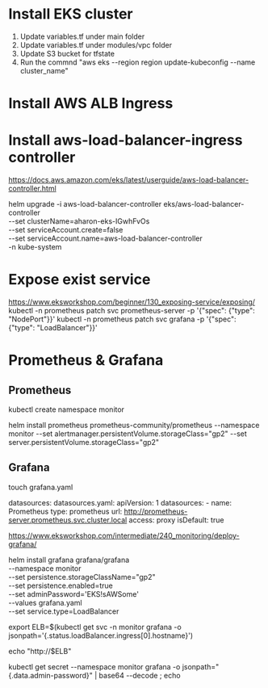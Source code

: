 # Install EKS cluster
 1. Update variables.tf under main folder
 2. Update variables.tf under modules/vpc folder
 3. Update S3 bucket for tfstate
 4. Run the commnd "aws eks --region region update-kubeconfig --name cluster_name"

# Install AWS ALB Ingress
# Install aws-load-balancer-ingress controller
https://docs.aws.amazon.com/eks/latest/userguide/aws-load-balancer-controller.html

  helm upgrade -i aws-load-balancer-controller eks/aws-load-balancer-controller \
  --set clusterName=aharon-eks-IGwhFvOs \
  --set serviceAccount.create=false \
  --set serviceAccount.name=aws-load-balancer-controller \
  -n kube-system

# Expose exist service
https://www.eksworkshop.com/beginner/130_exposing-service/exposing/
kubectl -n prometheus patch svc prometheus-server -p '{"spec": {"type": "NodePort"}}'
kubectl -n prometheus patch svc grafana -p '{"spec": {"type": "LoadBalancer"}}'


# Prometheus & Grafana
## Prometheus
kubectl create namespace monitor

helm install prometheus prometheus-community/prometheus     --namespace monitor     --set alertmanager.persistentVolume.storageClass="gp2"     --set server.persistentVolume.storageClass="gp2"

## Grafana
touch grafana.yaml
>>
datasources:
  datasources.yaml:
    apiVersion: 1
    datasources:
    - name: Prometheus
      type: prometheus
      url: http://prometheus-server.prometheus.svc.cluster.local
      access: proxy
      isDefault: true
>>
https://www.eksworkshop.com/intermediate/240_monitoring/deploy-grafana/

helm install grafana grafana/grafana \
    --namespace monitor \
    --set persistence.storageClassName="gp2" \
    --set persistence.enabled=true \
    --set adminPassword='EKS!sAWSome' \
    --values grafana.yaml \
    --set service.type=LoadBalancer

  export ELB=$(kubectl get svc -n monitor grafana -o jsonpath='{.status.loadBalancer.ingress[0].hostname}')

echo "http://$ELB"

kubectl get secret --namespace monitor grafana -o jsonpath="{.data.admin-password}" | base64 --decode ; echo
